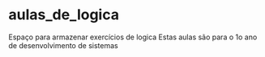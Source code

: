 # aulas_de_logica
Espaço para armazenar exercícios de logica
Estas aulas são para o 1o ano de desenvolvimento de sistemas 
